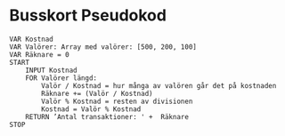 # Busskort Pseudokod
	VAR Kostnad
	VAR Valörer: Array med valörer: [500, 200, 100]
	VAR Räknare = 0
	START
		INPUT Kostnad
		FOR Valörer längd:
			Valör / Kostnad = hur många av valören går det på kostnaden
			Räknare += (Valör / Kostnad)
			Valör % Kostnad = resten av divisionen
			Kostnad = Valör % Kostnad
		RETURN ’Antal transaktioner: ' +  Räknare
	STOP

